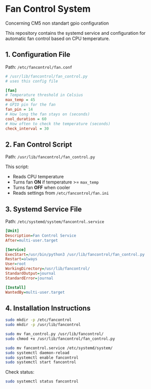 # Fan Control System

Concerning CM5 non standart gpio configuration

This repository contains the systemd service and configuration for automatic fan control based on CPU temperature.

## **1. Configuration File**
Path: `/etc/fancontrol/fan.conf`

```ini
# /usr/lib/fancontrol/fan_control.py
# uses this config file

[fan]
# Temperature threshold in Celsius
max_temp = 45  
# GPIO pin for the fan
fan_pin = 14
# How long the fan stays on (seconds)
cool_duration = 60
# How often to check the temperature (seconds)
check_interval = 30
```

## **2. Fan Control Script**
Path: `/usr/lib/fancontrol/fan_control.py`

This script:
- Reads CPU temperature
- Turns fan **ON** if temperature >= `max_temp`
- Turns fan **OFF** when cooler
- Reads settings from `/etc/fancontrol/fan.ini`

## **3. Systemd Service File**
Path: `/etc/systemd/system/fancontrol.service`

```ini
[Unit]
Description=Fan Control Service
After=multi-user.target

[Service]
ExecStart=/usr/bin/python3 /usr/lib/fancontrol/fan_control.py
Restart=always
User=root
WorkingDirectory=/usr/lib/fancontrol/
StandardOutput=journal
StandardError=journal

[Install]
WantedBy=multi-user.target
```

## **4. Installation Instructions**
```bash
sudo mkdir -p /etc/fancontrol
sudo mkdir -p /usr/lib/fancontrol

sudo mv fan_control.py /usr/lib/fancontrol/
sudo chmod +x /usr/lib/fancontrol/fan_control.py

sudo mv fancontrol.service /etc/systemd/system/
sudo systemctl daemon-reload
sudo systemctl enable fancontrol
sudo systemctl start fancontrol
```

Check status:
```bash
sudo systemctl status fancontrol
```
